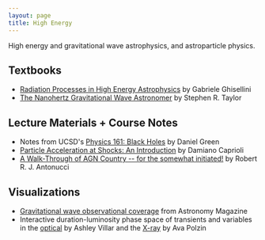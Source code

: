 ```yaml
---
layout: page
title: High Energy
---
```


High energy and gravitational wave astrophysics, and astroparticle physics.

## Textbooks
- [Radiation Processes in High Energy Astrophysics](https://arxiv.org/pdf/1202.5949.pdf) by Gabriele Ghisellini
- [The Nanohertz Gravitational Wave Astronomer](https://arxiv.org/abs/2105.13270) by Stephen R. Taylor

## Lecture Materials + Course Notes
- Notes from UCSD's [Physics 161: Black Holes](https://www.dropbox.com/s/761qjkxftmmpz7k/Black_Holes_complete.pdf?dl=0) by Daniel Green
- [Particle Acceleration at Shocks: An Introduction](https://arxiv.org/abs/2307.00284) by Damiano Caprioli
- [A Walk-Through of AGN Country -- for the somewhat initiated!](https://arxiv.org/abs/2308.04621) by Robert R. J. Antonucci

## Visualizations
- [Gravitational wave observational coverage](https://twitter.com/AstronomyMag/status/697817041806360577) from Astronomy Magazine
- Interactive duration-luminosity phase space of transients and variables in the [optical](http://ashleyvillar.com/dlps) by Ashley Villar and the [X-ray](https://avapolzin.github.io/projects/xraydlps/) by Ava Polzin

<!-- https://arxiv.org/search/?query=Handbook+of+X-ray+and+Gamma-ray+Astrophysics&searchtype=all&source=header -->

